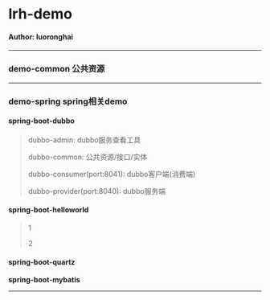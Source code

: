 # lrh-demo

#### Author: luoronghai
---------------------------------------------------

### demo-common 公共资源

---------------------------------------------------

### demo-spring spring相关demo
    
#### spring-boot-dubbo
> dubbo-admin: dubbo服务查看工具
>
> dubbo-common: 公共资源/接口/实体
>
> dubbo-consumer(port:8041): dubbo客户端(消费端)
>
> dubbo-provider(port:8040): dubbo服务端
    
#### spring-boot-helloworld
>1
>
>2
    
#### spring-boot-quartz
>
>
>
    
**spring-boot-mybatis**

---------------------------------------------------










